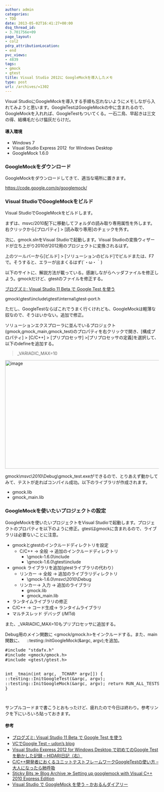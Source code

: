 ```yaml
---
author: admin
categories:
- TDD
date: 2013-05-02T16:41:27+00:00
dsq_thread_id:
- 3.701756e+09
page_layout:
- col2
pdrp_attributionLocation:
- end
pvc_views:
- 4839
tags:
- gmock
- gtest
title: Visual Studio 2012に GoogleMockを導入したメモ
type: post
url: /archives/=1302
---
```


Visual StudioにGoogleMockを導入する手順も忘れないようにメモしながら入れてみようと思います。GoogleTestはGoogleMockの中に含まれるので、GoogleMockを入れれば、GoogleTestもついてくる。一石二鳥、早起きは三文の得、結構毛だらけ猫灰だらけだ。

#### 導入環境

  * Windows 7 
  * Visual Studio Express 2012&#160; for Windows Desktop
  * GoogleMock 1.6.0 

### GoogleMockをダウンロード

GoogleMockをダウンロードしてきて、適当な場所に置きます。

<https://code.google.com/p/googlemock/>

### Visual StudioでGoogleMockをビルド

Visual StudioでGoogleMockをビルドします。

まずは、msvc/2010配下に移動してフォルダの読み取り専用属性を外します。右クリックから[プロパティ] > [読み取り専用]のチェックを外す。

次に、gmock.slnをVisual Studioで起動します。Visual Studioの変換ウィザードが立ち上がり2010が2012用のプロジェクトに変換されるはず。

上のツールバーから[ビルド] > [ソリューションのビルド]でビルドまたは、F7で。そうすると、エラーが出まくるはず(´・ω・｀)

以下のサイトに、解説方法が載っている。感謝しながらヘッダファイルを修正しよう。gmockだけど、gtestのファイルを修正する。

[ブログズミ: Visual Studio 11 Beta で Google Test を使う][1]

gmock\gtest\include\gtest\internal\gtest-port.h

ただし、GoogleTestならばこれでうまく行くけれども、GoogleMockは軽薄な奴なので、そうはいかない。追加で修正。

ソリューションエクスプローラに並んでいるプロジェクト(gmock,gmock\_main,gmock\_test)のプロパティを右クリックで開き、[構成プロパティ] > [C/C++] > [プリプロセッサ] >[プリプロセッサの定義]を選択して、以下のdefineを追加する。

> \_VARIADIC\_MAX=10

[<img style="background-image: none; border-bottom: 0px; border-left: 0px; padding-left: 0px; padding-right: 0px; display: inline; border-top: 0px; border-right: 0px; padding-top: 0px" title="image" border="0" alt="image" src="http://hmi-me.ciao.jp/wordpress/wp-content/uploads/image_thumb99.png" width="574" height="356" />][2]

gmock\msvc\2010\Debug\gmock_test.exeができるので、とりあえず動かしてみて、テストが走ればコンパイル成功。以下のライブラリが作成されます。

  * gmock.lib
  * gmock_main.lib

### GoogleMockを使いたいプロジェクトの設定

GoogleMockを使いたいプロジェクトをVisual Studioで起動します。プロジェクトのプロパティを以下のように修正。gtestはgmockに含まれるので、ライブラリは必要ないことに注意。

  * gmockとgtestのインクルードディレクトリを設定&#160; 
      * C/C++ -> 全般 -> 追加のインクルードディレクトリ 
          * \gmock-1.6.0\include
          * \gmock-1.6.0\gtest\include
  * gmock ライブラリを追加(gtestライブラリの代わり） 
      * リンカー -> 全般 -> 追加のライブラリディレクトリ 
          * \gmock-1.6.0\msvc\2010\Debug
      * リンカー-> 入力 -> 追加のライブラリ 
          * gmock.lib 
          * gmock_main.lib
  * ランタイムライブラリの修正 
  * C/C++ -> コード生成-> ランタイムライブラリ
  * マルチスレッド デバッグ (/MTd)

また、\_VARIADIC\_MAX=10もプリプロセッサに追加する。

Debug用のメイン関数に <gmock/gmock.h>をインクルードする。また、main関数に、&#160;&#160;&#160; ::testing::InitGoogleMock(&argc, argv);を追加。

<div style="padding-bottom: 0px; margin: 0px; padding-left: 0px; padding-right: 0px; display: inline; float: none; padding-top: 0px" id="scid:812469c5-0cb0-4c63-8c15-c81123a09de7:4d27f7f7-8170-48e8-9cd8-248af99e4d55" class="wlWriterEditableSmartContent">
  <pre name="code" class="c">#include "stdafx.h"
#include &lt;gmock/gmock.h&gt;
#include &lt;gtest/gtest.h&gt;

 
int _tmain(int argc, _TCHAR* argv[])
{
    ::testing::InitGoogleTest(&argc, argv);
 ::testing::InitGoogleMock(&argc, argv);
    return RUN_ALL_TESTS();
}

</pre>
</div>

サンプルコードまで書こうとおもったけど、疲れたので今日は終わり。参考リンクを下にいろいろ貼っておきます。

#### 参考

  * [ブログズミ: Visual Studio 11 Beta で Google Test を使う][1] 
  * [VCでGoogle Test &#8211; udon&#8217;s blog][3] 
  * [Visual Studio Express 2012 for Windows Desktop で初めてのGoogle Test を動かした記録 &#8211; HIDARI日記（右）][4] 
  * [C/C++開発者におくるユニットテストフレームワークGoogleTestの使い方 &#8211; 大人になったら肺呼吸][5] 
  * [Sticky Bits ≫ Blog Archive ≫ Setting up googlemock with Visual C++ 2010 Express Edition][6] 
  * [Visual Studio で GoogleMock を使う &#8211; かおるんダイアリー][7]

 [1]: http://srz-zumix.blogspot.jp/2012/03/visual-studio-11-beta-google-test.html
 [2]: http://hmi-me.ciao.jp/wordpress/wp-content/uploads/image99.png
 [3]: http://datsuns.hatenablog.com/entry/2013/02/13/215650
 [4]: http://hidari-lab.hatenablog.com/entry/vs_exp_2012_with_gtest
 [5]: http://d.hatena.ne.jp/replication/20111208/1323356303
 [6]: http://blog.feabhas.com/2012/03/setting-up-googlemock-with-visual-c-2010-express-edition/
 [7]: http://d.hatena.ne.jp/kaorun55/20100723/1279810738